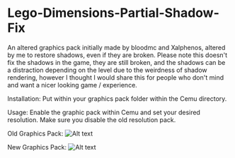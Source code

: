 # Lego-Dimensions-Partial-Shadow-Fix
An altered graphics pack initially made by bloodmc and Xalphenos, altered by me to restore shadows, even if they are broken. Please note this doesn't fix the shadows in the game, they are still broken, and the shadows can be a distraction depending on the level due to the weirdness of shadow rendering, however I thought I would share this for people who don't mind and want a nicer looking game / experience. 

Installation: Put within your graphics pack folder within the Cemu directory.

Usage: Enable the graphic pack within Cemu and set your desired resolution. Make sure you disable the old resolution pack.

Old Graphics Pack:
![Alt text](images/Lego_Dimensions_Broken.png?raw=true "Unaltered Resolution Graphics Pack")

New Graphics Pack:
![Alt text](images/Lego_Dimensions_Fixed.png?raw=true "Altered Resolution Graphics Pack")

